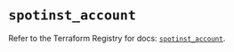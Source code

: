 # `spotinst_account`

Refer to the Terraform Registry for docs: [`spotinst_account`](https://registry.terraform.io/providers/spotinst/spotinst/1.210.0/docs/resources/account).
